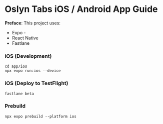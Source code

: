 # Oslyn Tabs iOS / Android App Guide

**Preface**: This project uses:

- Expo - 
- React Native
- Fastlane

### iOS (Development)

```
cd app/ios
npx expo run:ios --device
```

### iOS (Deploy to TestFlight)

```
fastlane beta
```

### Prebuild

```
npx expo prebuild --platform ios
```